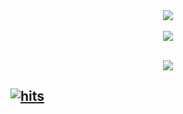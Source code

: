 
<!-- profile: yejii-gim/yejii-gim -->

<!-- 헤더 -->
<div align="center">
  <img src="https://readme-typing-svg.demolab.com?font=Inter&weight=700&size=30&pause=800&center=true&vCenter=true&width=800&lines=Hi%2C+I'm+YEJI+%F0%9F%8E%AE;" />
  <br/>

  <br/>

  <!-- 상단 버튼(팔로워/방문자/블로그) -->
 <a href="https://code-piggy.tistory.com/">
  <img src="https://img.shields.io/badge/Dev%20Log-Tistory-FF5A4A?style=for-the-badge&logo=tistory&logoColor=white" />
</a>
</div>

 <br/>
<!-- 스택 아이콘 -->

<p align="center">
  <img src="https://skillicons.dev/icons?i=unity,cs,git,github&perline=9" />
</p>

[![hits](https://myhits.vercel.app/api/hit/https%3A%2F%2Fgithub.com%2Fyejii-gim?color=gray&label=hits&size=small)](https://myhits.vercel.app)
---

